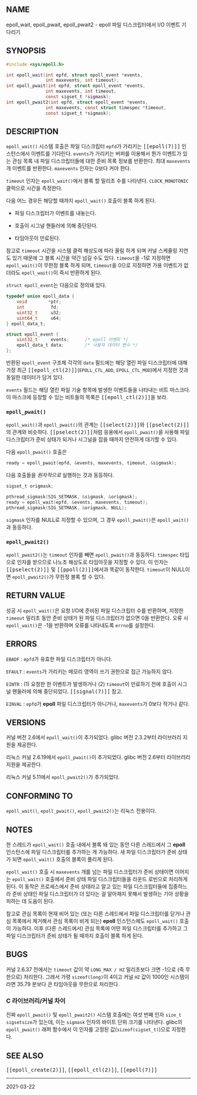 ## NAME

epoll_wait, epoll_pwait, epoll_pwait2 - epoll 파일 디스크립터에서 I/O 이벤트 기다리기

## SYNOPSIS

```c
#include <sys/epoll.h>

int epoll_wait(int epfd, struct epoll_event *events,
               int maxevents, int timeout);
int epoll_pwait(int epfd, struct epoll_event *events,
               int maxevents, int timeout,
               const sigset_t *sigmask);
int epoll_pwait2(int epfd, struct epoll_event *events,
               int maxevents, const struct timespec *timeout,
               const sigset_t *sigmask);
```

## DESCRIPTION

`epoll_wait()` 시스템 호출은 파일 디스크립터 `epfd`가 가리키는 <tt>[[epoll(7)]]</tt> 인스턴스에서 이벤트를 기다린다. `events`가 가리키는 버퍼를 이용해서 뭔가 이벤트가 있는 관심 목록 내 파일 디스크립터들에 대한 준비 목록 정보를 반환한다. 최대 `maxevents` 개 이벤트를 반환한다. `maxevents` 인자는 0보다 커야 한다.

`timeout` 인자는 `epoll_wait()`에서 블록 할 밀리초 수를 나타낸다. `CLOCK_MONOTONIC` 클럭으로 시간을 측정한다.

다음 어느 경우든 해당할 때까지 `epoll_wait()` 호출이 블록 하게 된다.

* 파일 디스크립터가 이벤트를 내놓는다.

* 호출이 시그널 핸들러에 의해 중단된다.

* 타임아웃이 만료된다.

참고로 `timeout` 시간을 시스템 클럭 해상도에 따라 올림 하게 되며 커널 스케줄링 지연도 있기 때문에 그 블록 시간을 약간 넘길 수도 있다. `timeout`을 -1로 지정하면 `epoll_wait()`이 무한정 블록 하게 되며, `timeout`을 0으로 지정하면 가용 이벤트가 없더라도 `epoll_wait()`이 즉시 반환하게 된다.

`struct epoll_event`는 다음으로 정의돼 있다.

```c
typedef union epoll_data {
    void        *ptr;
    int          fd;
    uint32_t     u32;
    uint64_t     u64;
} epoll_data_t;

struct epoll_event {
    uint32_t     events;      /* epoll 이벤트 */
    epoll_data_t data;        /* 사용자 데이터 변수 */
};
```

반환된 `epoll_event` 구조체 각각의 `data` 필드에는 해당 열린 파일 디스크립터에 대해 가장 최근 <tt>[[epoll_ctl(2)]]</tt>(`EPOLL_CTL_ADD`, `EPOLL_CTL_MOD`)에서 지정한 것과 동일한 데이터가 담겨 있다.

`events` 필드는 해당 열린 파일 기술 항목에 발생한 이벤트들을 나타내는 비트 마스크다. 이 마스크에 등장할 수 있는 비트들의 목록은 <tt>[[epoll_ctl(2)]]</tt>을 보라.

### `epoll_pwait()`

`epoll_wait()`과 `epoll_pwait()`의 관계는 <tt>[[select(2)]]</tt>와 <tt>[[pselect(2)]]</tt>의 관계와 비슷하다. <tt>[[pselect(2)]]</tt>처럼 응용에서 `epoll_pwait()`을 사용해 파일 디스크립터가 준비 상태가 되거나 시그널을 잡을 때까지 안전하게 대기할 수 있다.

다음 `epoll_pwait()` 호출은

```c
ready = epoll_pwait(epfd, &events, maxevents, timeout, &sigmask);
```

다음 호출들을 *원자적으로* 실행하는 것과 동등하다.

```c
sigset_t origmask;

pthread_sigmask(SIG_SETMASK, &sigmask, &origmask);
ready = epoll_wait(epfd, &events, maxevents, timeout);
pthread_sigmask(SIG_SETMASK, &origmask, NULL);
```

`sigmask` 인자를 NULL로 지정할 수 있으며, 그 경우 `epoll_pwait()`은 `epoll_wait()`과 동등하다.

### `epoll_pwait2()`

`epoll_pwait2()`는 `timeout` 인자를 빼면 `epoll_pwait()`과 동등하다. `timespec` 타입으로 인자를 받으므로 나노초 해상도로 타임아웃을 지정할 수 있다. 이 인자는 <tt>[[pselect(2)]]</tt> 및 <tt>[[ppoll(2)]]</tt>에서과 똑같이 동작한다. `timeout`이 NULL이면 `epoll_pwait2()`가 무한정 블록 할 수 있다.

## RETURN VALUE

성공 시 `epoll_wait()`은 요청 I/O에 준비된 파일 디스크립터 수를 반환하며, 지정한 `timeout` 밀리초 동안 준비 상태가 된 파일 디스크립터가 없으면 0을 반환한다. 오류 시 `epoll_wait()`은 -1을 반환하며 오류를 나타내도록 `errno`를 설정한다.

## ERRORS

`EBADF`
:   `epfd`가 유효한 파일 디스크립터가 아니다.

`EFAULT`
:   `events`가 가리키는 메모리 영역이 쓰기 권한으로 접근 가능하지 않다.

`EINTR`
:   (1) 요청한 한 이벤트가 발생하거나 (2) `timeout`이 만료하기 전에 호출이 시그널 핸들러에 의해 중단되었다. <tt>[[signal(7)]]</tt> 참고.

`EINVAL`
:   `epfd`가 **epoll** 파일 디스크립터가 아니거나, `maxevents`가 0보다 작거나 같다.

## VERSIONS

커널 버전 2.6에서 `epoll_wait()`이 추가되었다. glibc 버전 2.3.2부터 라이브러리 지원을 제공한다.

리눅스 커널 2.6.19에서 `epoll_pwait()`이 추가되었다. glibc 버전 2.6부터 라이브러리 지원을 제공한다.

리눅스 커널 5.11에서 `epoll_pwait2()`가 추가되었다.

## CONFORMING TO

`epoll_wait()`, `epoll_pwait()`, `epoll_pwait2()`는 리눅스 전용이다.

## NOTES

한 스레드가 `epoll_wait()` 호출 내에서 블록 돼 있는 동안 다른 스레드에서 그 **epoll** 인스턴스에 파일 디스크립터를 추가하는 게 가능하다. 새 파일 디스크립터가 준비 상태가 되면 `epoll_wait()` 호출의 블록이 풀리게 된다.

`epoll_wait()` 호출 시 `maxevents` 개를 넘는 파일 디스크립터가 준비 상태이면 이어지는 `epoll_wait()` 호출에서 준비 상태 파일 디스크립터들을 라운드 로빈으로 처리하게 된다. 이 동작은 프로세스에서 준비 상태라고 알고 있는 파일 디스크립터들에 집중하느라 준비 상태인 파일 디스크립터가 더 있다는 걸 알아채지 못해서 발생하는 기아 상황을 피하는 데 도움이 된다.

참고로 관심 목록이 현재 비어 있는 (또는 다른 스레드에서 파일 디스크립터를 닫거나 관심 목록에서 제거해서 관심 목록이 비게 되는) **epoll** 인스턴스에도 `epoll_wait()` 호출이 가능하다. 이후 (다른 스레드에서) 관심 목록에 어떤 파일 디스크립터를 추가하고 그 파일 디스크립터가 준비 상태가 될 때까지 호출이 블록 하게 된다.

## BUGS

커널 2.6.37 전에서는 `timeout` 값이 약 `LONG_MAX / HZ` 밀리초보다 크면 -1으로 (즉 무한으로) 처리한다. 그래서 가령 `sizeof(long)`이 4이고 커널 `HZ` 값이 1000인 시스템이라면 35.79 분보다 큰 타임아웃을 무한으로 처리한다.

### C 라이브러리/커널 차이

진짜 `epoll_pwait()` 및 `epoll_pwait2()` 시스템 호출에는 여섯 번째 인자 `size_t sigsetsize`가 있는데, 이는 `sigmask` 인자의 바이트 단위 크기를 나타낸다. glibc의 `epoll_pwait()` 래퍼 함수에서 이 인자를 고정된 값(`sizeof(sigset_t)`)으로 지정한다.

## SEE ALSO

<tt>[[epoll_create(2)]]</tt>, <tt>[[epoll_ctl(2)]]</tt>, <tt>[[epoll(7)]]</tt>

----

2021-03-22
